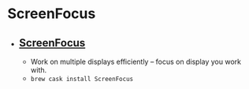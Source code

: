 # ScreenFocus
- [ScreenFocus](https://www.apptorium.com/screenfocus)
  - 
  - Work on multiple displays efficiently – focus on display you work with.
  - `brew cask install ScreenFocus`
